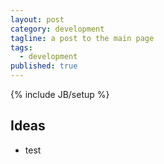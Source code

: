 ```yaml
---
layout: post
category: development
tagline: a post to the main page
tags: 
  - development
published: true
---
```


{% include JB/setup %}

## Ideas
* test
